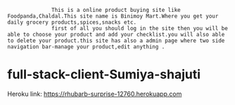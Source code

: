                   This is a online product buying site like Foodpanda,Chaldal.This site name is Binimoy Mart.Where you get your daily grocery products,spices,snacks etc.
                  first of all you should log in the site then you will be  able to choose your product and add your checklist.you will also able to delete your product.this site has also a admin page where two side navigation bar-manage your product,edit anything .
# full-stack-client-Sumiya-shajuti
Heroku link: https://rhubarb-surprise-12760.herokuapp.com
